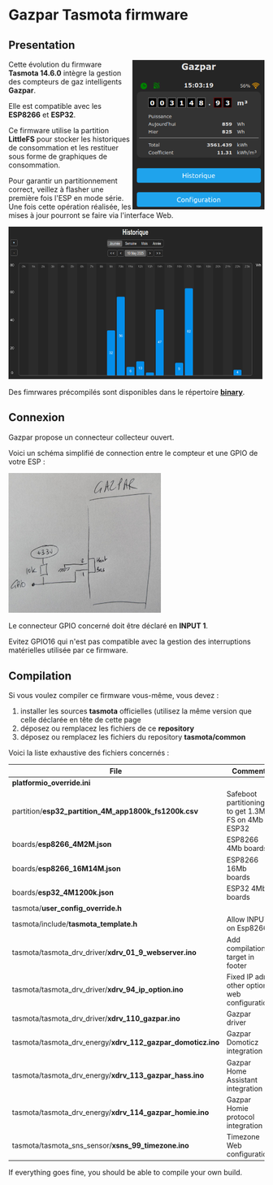 Gazpar Tasmota firmware
=============

Presentation
------------

<img align="right" src="./screen/gazpar-homepage.png" width=260>

Cette évolution du firmware **Tasmota 14.6.0** intègre la gestion des compteurs de gaz intelligents **Gazpar**.

Elle est compatible avec les **ESP8266** et **ESP32**.
 
Ce firmware utilise la partition **LittleFS** pour stocker les historiques de consommation et les restituer sous forme de graphiques de consommation.

Pour garantir un partitionnement correct, veillez à flasher une première fois l'ESP en mode série. Une fois cette opération réalisée, les mises à jour pourront se faire via l'interface Web.

<img src="./screen/gazpar-histo-day.png" width=500 height=300>

Des fimrwares précompilés sont disponibles dans le répertoire  [**binary**](https://github.com/NicolasBernaerts/tasmota/tree/master/gazpar/binary).

Connexion
-------------

Gazpar propose un connecteur collecteur ouvert.

Voici un schéma simplifié de connection entre le compteur et une GPIO de votre ESP :

<img src="./screen/gazpar-connexion.jpg" width=300>

Le connecteur GPIO concerné doit être déclaré en **INPUT 1**.

Evitez GPIO16 qui n'est pas compatible avec la gestion des interruptions matérielles utilisée par ce firmware.

Compilation
-----------

Si vous voulez compiler ce firmware vous-même, vous devez :
1. installer les sources **tasmota** officielles (utilisez la même version que celle déclarée en tête de cette page
2. déposez ou remplacez les fichiers de ce **repository**
3. déposez ou remplacez les fichiers du repository **tasmota/common**

Voici la liste exhaustive des fichiers concernés :

| File    |  Comment  |
| --- | --- |
| **platformio_override.ini** |    |
| partition/**esp32_partition_4M_app1800k_fs1200k.csv** | Safeboot partitioning to get 1.3Mb FS on 4Mb ESP32   |
| boards/**esp8266_4M2M.json** | ESP8266 4Mb boards  |
| boards/**esp8266_16M14M.json** | ESP8266 16Mb boards  |
| boards/**esp32_4M1200k.json** | ESP32 4Mb boards  |
| tasmota/**user_config_override.h**  |    |
| tasmota/include/**tasmota_template.h**  | Allow INPUT on Esp8266   |
| tasmota/tasmota_drv_driver/**xdrv_01_9_webserver.ino** | Add compilation target in footer  |
| tasmota/tasmota_drv_driver/**xdrv_94_ip_option.ino** | Fixed IP adn other option web configuration |
| tasmota/tasmota_drv_driver/**xdrv_110_gazpar.ino** | Gazpar driver |
| tasmota/tasmota_drv_energy/**xdrv_112_gazpar_domoticz.ino** | Gazpar Domoticz integration  |
| tasmota/tasmota_drv_energy/**xdrv_113_gazpar_hass.ino** | Gazpar Home Assistant integration  |
| tasmota/tasmota_drv_energy/**xdrv_114_gazpar_homie.ino** | Gazpar Homie protocol integration  |
| tasmota/tasmota_sns_sensor/**xsns_99_timezone.ino** | Timezone Web configuration |

If everything goes fine, you should be able to compile your own build.
